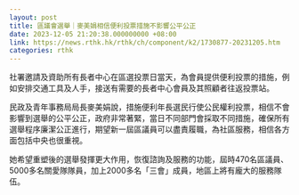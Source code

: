 ```yaml
---
layout: post
title: 區議會選舉｜麥美娟相信便利投票措施不影響公平公正
date: 2023-12-05 21:20:38.000000000 +08:00
link: https://news.rthk.hk/rthk/ch/component/k2/1730877-20231205.htm
categories: rthk
---
```


社署邀請及資助所有長者中心在區選投票日當天，為會員提供便利投票的措施，例如安排交通工具及人手，接送有需要的長者中心會員及其照顧者往返投票站。

民政及青年事務局局長麥美娟說，措施便利年長選民行使公民權利投票，相信不會影響到選舉的公平公正，政府非常著緊，當日不同部門會採取不同措施，確保所有選舉程序廉潔公正進行，期望新一屆區議員可以盡責履職，為社區服務，相信各方面包括中央也很重視。

她希望重塑後的選舉發揮更大作用，恢復諮詢及服務的功能，屆時470名區議員、5000多名關愛隊隊員，加上2000多名「三會」成員，地區上將有龐大的服務隊伍。

